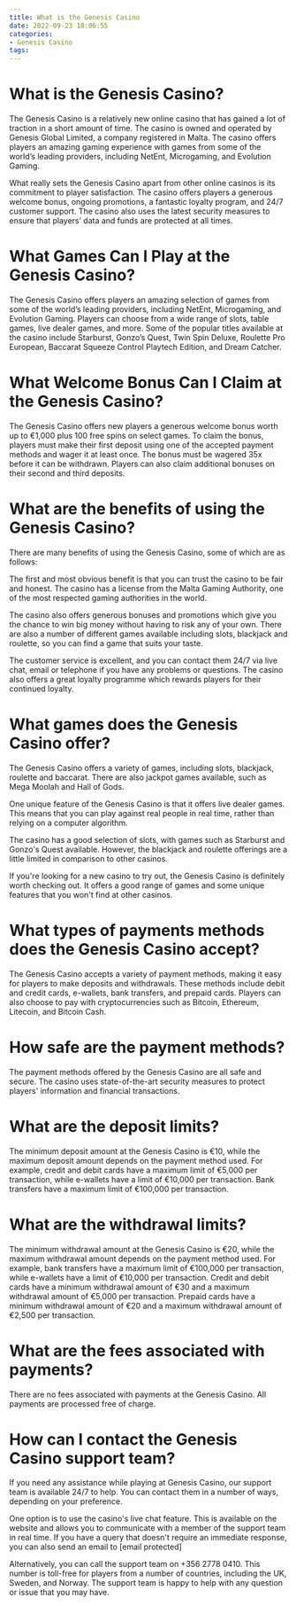 ```yaml
---
title: What is the Genesis Casino
date: 2022-09-23 18:06:55
categories:
- Genesis Casino
tags:
---
```



#  What is the Genesis Casino?

The Genesis Casino is a relatively new online casino that has gained a lot of traction in a short amount of time. The casino is owned and operated by Genesis Global Limited, a company registered in Malta. The casino offers players an amazing gaming experience with games from some of the world’s leading providers, including NetEnt, Microgaming, and Evolution Gaming.

What really sets the Genesis Casino apart from other online casinos is its commitment to player satisfaction. The casino offers players a generous welcome bonus, ongoing promotions, a fantastic loyalty program, and 24/7 customer support. The casino also uses the latest security measures to ensure that players’ data and funds are protected at all times.

# What Games Can I Play at the Genesis Casino?

The Genesis Casino offers players an amazing selection of games from some of the world’s leading providers, including NetEnt, Microgaming, and Evolution Gaming. Players can choose from a wide range of slots, table games, live dealer games, and more. Some of the popular titles available at the casino include Starburst, Gonzo’s Quest, Twin Spin Deluxe, Roulette Pro European, Baccarat Squeeze Control Playtech Edition, and Dream Catcher.

# What Welcome Bonus Can I Claim at the Genesis Casino?

The Genesis Casino offers new players a generous welcome bonus worth up to €1,000 plus 100 free spins on select games. To claim the bonus, players must make their first deposit using one of the accepted payment methods and wager it at least once. The bonus must be wagered 35x before it can be withdrawn. Players can also claim additional bonuses on their second and third deposits.

#  What are the benefits of using the Genesis Casino?

There are many benefits of using the Genesis Casino, some of which are as follows:

The first and most obvious benefit is that you can trust the casino to be fair and honest. The casino has a license from the Malta Gaming Authority, one of the most respected gaming authorities in the world.

The casino also offers generous bonuses and promotions which give you the chance to win big money without having to risk any of your own. There are also a number of different games available including slots, blackjack and roulette, so you can find a game that suits your taste.

The customer service is excellent, and you can contact them 24/7 via live chat, email or telephone if you have any problems or questions. The casino also offers a great loyalty programme which rewards players for their continued loyalty.

#  What games does the Genesis Casino offer?

The Genesis Casino offers a variety of games, including slots, blackjack, roulette and baccarat. There are also jackpot games available, such as Mega Moolah and Hall of Gods.

One unique feature of the Genesis Casino is that it offers live dealer games. This means that you can play against real people in real time, rather than relying on a computer algorithm.

The casino has a good selection of slots, with games such as Starburst and Gonzo's Quest available. However, the blackjack and roulette offerings are a little limited in comparison to other casinos.

If you're looking for a new casino to try out, the Genesis Casino is definitely worth checking out. It offers a good range of games and some unique features that you won't find at other casinos.

#  What types of payments methods does the Genesis Casino accept?

The Genesis Casino accepts a variety of payment methods, making it easy for players to make deposits and withdrawals. These methods include debit and credit cards, e-wallets, bank transfers, and prepaid cards. Players can also choose to pay with cryptocurrencies such as Bitcoin, Ethereum, Litecoin, and Bitcoin Cash.

# How safe are the payment methods?

The payment methods offered by the Genesis Casino are all safe and secure. The casino uses state-of-the-art security measures to protect players' information and financial transactions.

# What are the deposit limits?

The minimum deposit amount at the Genesis Casino is €10, while the maximum deposit amount depends on the payment method used. For example, credit and debit cards have a maximum limit of €5,000 per transaction, while e-wallets have a limit of €10,000 per transaction. Bank transfers have a maximum limit of €100,000 per transaction.

# What are the withdrawal limits?

The minimum withdrawal amount at the Genesis Casino is €20, while the maximum withdrawal amount depends on the payment method used. For example, bank transfers have a maximum limit of €100,000 per transaction, while e-wallets have a limit of €10,000 per transaction. Credit and debit cards have a minimum withdrawal amount of €30 and a maximum withdrawal amount of €5,000 per transaction. Prepaid cards have a minimum withdrawal amount of €20 and a maximum withdrawal amount of €2,500 per transaction.

# What are the fees associated with payments?

There are no fees associated with payments at the Genesis Casino. All payments are processed free of charge.

#  How can I contact the Genesis Casino support team?

If you need any assistance while playing at Genesis Casino, our support team is available 24/7 to help. You can contact them in a number of ways, depending on your preference.

One option is to use the casino's live chat feature. This is available on the website and allows you to communicate with a member of the support team in real time. If you have a query that doesn't require an immediate response, you can also send an email to [email protected]

Alternatively, you can call the support team on +356 2778 0410. This number is toll-free for players from a number of countries, including the UK, Sweden, and Norway. The support team is happy to help with any question or issue that you may have.